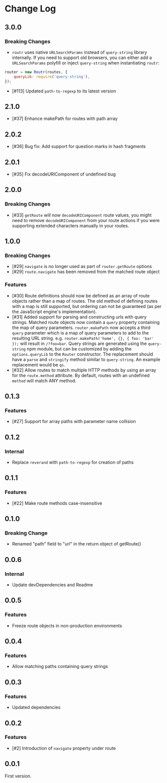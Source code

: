 # Change Log

## 3.0.0

### Breaking Changes

-   `routr` uses native `URLSearchParams` instead of `query-string`
    library internally. If you need to support old browsers, you can
    either add a `URLSearchParams` polyfill or inject `query-string`
    when instantiating `routr`:
```js
router = new Routr(routes, {
    queryLib: require('query-string'),
});
```
-   [#113] Updated `path-to-regexp` to its latest version

## 2.1.0

-   [#37] Enhance makePath for routes with path array

## 2.0.2

-   [#36] Bug fix: Add support for question marks in hash fragments

## 2.0.1

-   [#35] Fix decodeURIComponent of undefined bug

## 2.0.0

### Breaking Changes

-   [#33] `getRoute` will now `decodeURIComponent` route values, you might need to remove `decodeURIComponent` from your route actions if you were supporting extended characters manually in your routes.

## 1.0.0

### Breaking Changes

-   [#29] `navigate` is no longer used as part of `router.getRoute` options
-   [#29] `route.navigate` has been removed from the matched route object

### Features

-   [#30] Route definitions should now be defined as an array of route objects
    rather than a map of routes. The old method of defining routes with a map
    is still supported, but ordering can not be guaranteed (as per the JavaScript
    engine's implementation).
-   [#31] Added support for parsing and constructing urls with query strings.
    Matched route objects now contain a `query` property containing the map of
    query parameters. `router.makePath` now accepts a third `query` parameter
    which is a map of query parameters to add to the resulting URL string. e.g.
    `router.makePath('home', {}, { foo: 'bar' });` will result in `/?foo=bar`.
    Query strings are generated using the `query-string` npm module, but can
    be customized by adding the `options.queryLib` to the `Router` constructor.
    The replacement should have a `parse` and `stringify` method similar to
    `query-string`. An example replacement would be `qs`.
-   [#32] Allow routes to match multiple HTTP methods by using an array
    for the `route.method` attribute. By default, routes with an undefined
    `method` will match ANY method.

## 0.1.3

### Features

-   [#27] Support for array paths with parameter name collision

## 0.1.2

### Internal

-   Replace `reverand` with `path-to-regexp` for creation of paths

## 0.1.1

### Features

-   [#22] Make route methods case-insensitive

## 0.1.0

### Breaking Change

-   Renamed "path" field to "url" in the return object of getRoute()

## 0.0.6

### Internal

-   Update devDependencies and Readme

## 0.0.5

### Features

-   Freeze route objects in non-production environments

## 0.0.4

### Features

-   Allow matching paths containing query strings

## 0.0.3

### Features

-   Updated dependencies

## 0.0.2

### Features

-   [#2] Introduction of `navigate` property under route

## 0.0.1

First version.
